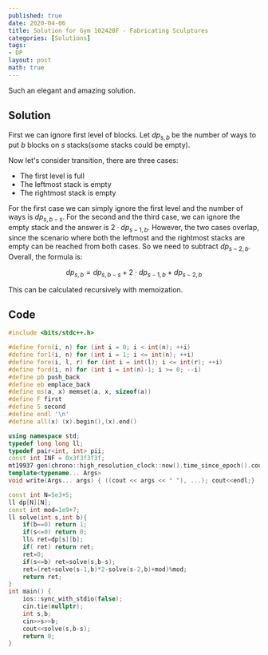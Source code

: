 ```yaml
---
published: true
date: 2020-04-06
title: Solution for Gym 102428F - Fabricating Sculptures
categories: [Solutions]
tags:
- DP
layout: post
math: true
---
```

Such an elegant and amazing solution.
<!--more-->

## Solution

First we can ignore first level of blocks. Let $dp_{s,b}$ be the number of ways to put $b$ blocks on $s$ stacks(some stacks could be empty).

Now let's consider transition, there are three cases:

- The first level is full
- The leftmost stack is empty
- The rightmost stack is empty

For the first case we can simply ignore the first level and the number of ways is $dp_{s,b-s}$. For the second and the third case, we can ignore the empty stack and the answer is $2\cdot dp_{s-1,b}$. However, the two cases overlap, since the scenario where both the leftmost and the rightmost stacks are empty can be reached from both cases. So we need to subtract $dp_{s-2,b}$. Overall, the formula is:

$$dp_{s,b}=dp_{s,b-s}+2\cdot dp_{s-1,b}+dp_{s-2,b}$$

This can be calculated recursively with memoization.

## Code
```cpp
#include <bits/stdc++.h>

#define forn(i, n) for (int i = 0; i < int(n); ++i)
#define for1(i, n) for (int i = 1; i <= int(n); ++i)
#define fore(i, l, r) for (int i = int(l); i <= int(r); ++i)
#define ford(i, n) for (int i = int(n)-1; i >= 0; --i)
#define pb push_back
#define eb emplace_back
#define ms(a, x) memset(a, x, sizeof(a))
#define F first
#define S second
#define endl '\n'
#define all(x) (x).begin(),(x).end()

using namespace std;
typedef long long ll;
typedef pair<int, int> pii;
const int INF = 0x3f3f3f3f;
mt19937 gen(chrono::high_resolution_clock::now().time_since_epoch().count());
template<typename... Args>
void write(Args... args) { ((cout << args << " "), ...); cout<<endl;}

const int N=5e3+5;
ll dp[N][N];
const int mod=1e9+7;
ll solve(int s,int b){
    if(b==0) return 1;
    if(s<=0) return 0;
    ll& ret=dp[s][b];
    if( ret) return ret;
    ret=0;
    if(s<=b) ret=solve(s,b-s);
    ret=(ret+solve(s-1,b)*2-solve(s-2,b)+mod)%mod;
    return ret;
}
int main() {
    ios::sync_with_stdio(false);
    cin.tie(nullptr);
    int s,b;
    cin>>s>>b;
    cout<<solve(s,b-s);
    return 0;
}
```
